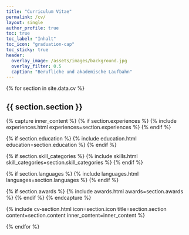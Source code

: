 ```yaml
---
title: "Curriculum Vitae"
permalink: /cv/
layout: single
author_profile: true
toc: true
toc_label: "Inhalt"
toc_icon: "graduation-cap"
toc_sticky: true
header:
  overlay_image: /assets/images/background.jpg
  overlay_filter: 0.5
  caption: "Berufliche und akademische Laufbahn"
---
```


<style>
/* Stelle sicher, dass die Anker-Links korrekt funktionieren */
.section-anchor {
  display: block;
  position: relative;
  top: -100px;
  visibility: hidden;
}
</style>

{% for section in site.data.cv %}
<span id="{{ section.section | slugify }}" class="section-anchor"></span>
## <i class="fas fa-{{ section.icon }}"></i> {{ section.section }}

{% capture inner_content %}
  {% if section.experiences %}
    {% include experiences.html experiences=section.experiences %}
  {% endif %}

  {% if section.education %}
    {% include education.html education=section.education %}
  {% endif %}

  {% if section.skill_categories %}
    {% include skills.html skill_categories=section.skill_categories %}
  {% endif %}

  {% if section.languages %}
    {% include languages.html languages=section.languages %}
  {% endif %}

  {% if section.awards %}
    {% include awards.html awards=section.awards %}
  {% endif %}
{% endcapture %}

{% include cv-section.html 
  icon=section.icon 
  title=section.section 
  content=section.content 
  inner_content=inner_content %}

{% endfor %} 